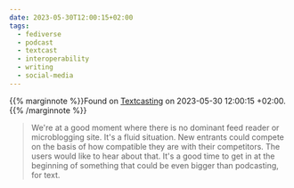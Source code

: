 ```yaml
---
date: 2023-05-30T12:00:15+02:00
tags:
  - fediverse
  - podcast
  - textcast
  - interoperability
  - writing
  - social-media
---
```

{{% marginnote %}}Found on [Textcasting](https://web.archive.org/web/20230530120015/http://textcasting.org/) on 2023-05-30 12:00:15 +02:00.{{% /marginnote %}}

> We're at a good moment where there is no dominant feed reader or microblogging site. It's a fluid situation. New entrants could compete on the basis of how compatible they are with their competitors. The users would like to hear about that. It's a good time to get in at the beginning of something that could be even bigger than podcasting, for text.